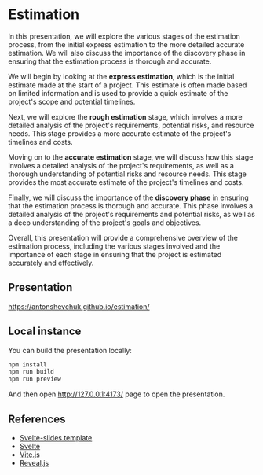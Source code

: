 # Estimation

In this presentation, we will explore the various stages of the estimation process, from the initial express estimation
to the more detailed accurate estimation. We will also discuss the importance of the discovery phase in ensuring that
the estimation process is thorough and accurate.

We will begin by looking at the **express estimation**, which is the initial estimate made at the start of a project. 
This estimate is often made based on limited information and is used to provide a quick estimate of the project's scope
and potential timelines.

Next, we will explore the **rough estimation** stage, which involves a more detailed analysis of the project's 
requirements, potential risks, and resource needs. This stage provides a more accurate estimate of the project's 
timelines and costs.

Moving on to the **accurate estimation** stage, we will discuss how this stage involves a detailed analysis of the
project's requirements, as well as a thorough understanding of potential risks and resource needs. This stage provides
the most accurate estimate of the project's timelines and costs.

Finally, we will discuss the importance of the **discovery phase** in ensuring that the estimation process is thorough
and accurate. This phase involves a detailed analysis of the project's requirements and potential risks, as well as
a deep understanding of the project's goals and objectives.

Overall, this presentation will provide a comprehensive overview of the estimation process, including the various stages
involved and the importance of each stage in ensuring that the project is estimated accurately and effectively.

## Presentation

https://antonshevchuk.github.io/estimation/

## Local instance

You can build the presentation locally:

```bash
npm install
npm run build
npm run preview
```

And then open http://127.0.0.1:4173/ page to open the presentation.

## References

- [Svelte-slides template](https://github.com/rajasegar/svelte-slides)
- [Svelte](https://svelte.dev)
- [Vite.js](https://vitejs.dev)
- [Reveal.js](https://revealjs.com)
